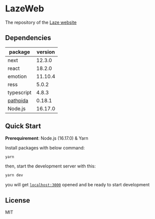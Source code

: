 # LazeWeb

The repository of the [Laze website](https://laze.ddns.net/)

## Dependencies

| package                                        | version |
| ---------------------------------------------- | ------- |
| next                                           | 12.3.0  |
| react                                          | 18.2.0  |
| emotion                                        | 11.10.4 |
| ress                                           | 5.0.2   |
| typescript                                     | 4.8.3   |
| [pathpida](https://github.com/aspida/pathpida) | 0.18.1  |
| Node.js                                        | 16.17.0 |

## Quick Start

**Prerequirement**: Node.js (16.17.0) & Yarn

Install packages with below command:

```sh
yarn
```

then, start the development server with this:

```sh
yarn dev
```

you will get [`localhost:3000`](http://localhost:3000) opened and be ready to start development

## License

MIT
